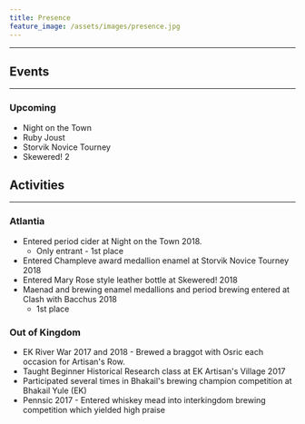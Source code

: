 ```yaml
---
title: Presence
feature_image: /assets/images/presence.jpg 
---
```


* * *

## Events

* * *

### Upcoming

* Night on the Town 
* Ruby Joust 
* Storvik Novice Tourney 
* Skewered! 2 

## Activities 

* * *

### Atlantia

* Entered period cider at Night on the Town 2018.
    * Only entrant - 1st place
* Entered Champleve award medallion enamel at Storvik Novice Tourney 2018
* Entered Mary Rose style leather bottle at Skewered! 2018
* Maenad and brewing enamel medallions and period brewing entered at Clash with Bacchus 2018
    * 1st place

### Out of Kingdom

* EK River War 2017 and 2018 - Brewed a braggot with Osric each occasion for Artisan's Row.
* Taught Beginner Historical Research class at EK Artisan's Village 2017
* Participated several times in Bhakail's brewing champion competition at Bhakail Yule (EK)
* Pennsic 2017 - Entered whiskey mead into interkingdom brewing competition which yielded high praise

